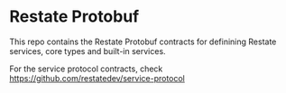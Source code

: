 # Restate Protobuf

This repo contains the Restate Protobuf contracts for definining Restate services, core types and built-in services.

For the service protocol contracts, check https://github.com/restatedev/service-protocol
